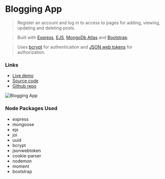 # Blogging App

> Register an account and log in to access to pages for adding, viewing, updating and deleting posts.

> Built with [Express](https://expressjs.com/), [EJS](https://ejs.co/), [MongoDb Atlas](https://www.mongodb.com/atlas) and [Bootstrap](https://getbootstrap.com/).

> Uses [bcrypt](https://www.npmjs.com/package/bcrypt) for authentication and [JSON web tokens](https://www.npmjs.com/package/jsonwebtoken) for authorization.


### Links
- [Live demo](https://express-blogging-app-login-with-jwt.rolandjlevy.repl.co/)
- [Source code](https://replit.com/@RolandJLevy/express-blogging-app-login-with-jwt)
- [Github repo](https://github.com/rolandjlevy/express-blogging-app-login-with-jwt)

![Blogging App](https://express-blogging-app-login-with-jwt.rolandjlevy.repl.co/images/blogging-app.png "Blogging App")

### Node Packages Used
- express
- mongoose
- ejs
- joi
- uuid
- bcrypt
- jsonwebtoken
- cookie-parser
- nodemon
- moment
- bootstrap
